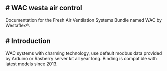 ## # WAC westa air control

Documentation for the Fresh Air Ventilation Systems Bundle named WAC by Westaflex®.

## # Introduction

WAC systems with charming technology, use default modbus data provided by Arduino or Rasberry server kit all year long. Binding is compatible with latest models since 2013. 









